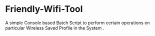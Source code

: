 # Friendly-Wifi-Tool
A simple Console based Batch Script to perform certain operations on particular Wireless Saved Profile in the System .
